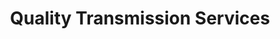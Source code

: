 ---
title: "Quality Transmission Services"
url: /wenatchee/quality-transmission-services/
shop: Autowerkstatt
---